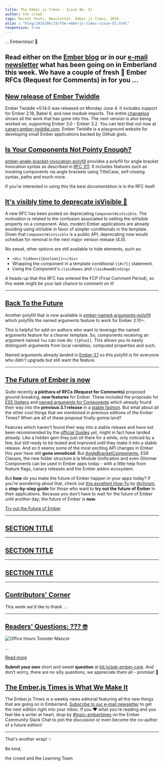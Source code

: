 ```yaml
---
title: The Ember.js Times - Issue No. 51
author: the crowd
tags: Recent Posts, Newsletter, Ember.js Times, 2018
alias : "blog/2018/06/15/the-emberjs-times-issue-51.html"
responsive: true
---
```


... Emberistas! 🐹

Read either on the [Ember blog](https://www.emberjs.com/blog/2018/06/15/the-emberjs-times-issue-51.html) or in our [e-mail newsletter](https://the-emberjs-times.ongoodbits.com/2018/06/15/issue-51) what has been going on in Emberland this week.
We have a couple of **fresh 🥒 Ember RFCs** (Request for Comments) in for you
...
---

## [New release of Ember Twiddle](https://ember-twiddle.com)

Ember Twiddle v0.14.0 was released on Monday June 4. It includes support for Ember 2.18, Babel 6, and new module imports.
The entire [changelog](https://github.com/ember-cli/ember-twiddle/releases/tag/v0.14.0) shows all the work that has gone into this.
The next version is also being worked on, supporting Ember 3.0 - Ember 3.2.
You can test that out now at [canary.ember-twiddle.com](https://canary.ember-twiddle.com).
Ember Twiddle is a playground website for developing small Ember applications backed by Github gists.

## [Is Your Components Not Pointy Enough?](https://github.com/rwjblue/ember-angle-bracket-invocation-polyfill)
[ember-angle-bracket-invocation-polyfill](https://github.com/rwjblue/ember-angle-bracket-invocation-polyfill) provides a polyfill for angle bracket invocation syntax as described in [RFC 311](https://github.com/emberjs/rfcs/pull/311).  It includes features such as invoking components via angle brackets using TitleCase, self-closing syntax, paths and much more.

If you’re interested in using this the best documentation is in the RFC itself.

## [It's visibly time to deprecate isVisible 👀](https://github.com/emberjs/rfcs/pull/324)
A new RFC has been posted on deprecating `Component#isVisible`. The motivation is related to the confusion associated to setting the isVisible property on a component. Also, modern Ember applications are already avoiding using isVisible in favor of simpler conditionals in the template. Given that `Component#isVisible` is a public API, deprecating now would schedule for removal in the next major version release (4.0). 

No sweat, other options are still available to hide elements, such as:

- `<div hidden={{boolean}}></div>`
- Wrapping the component in a template conditional `{{#if}}` statement. 
- Using the Component's `classNames` and `classNameBindings`

A heads-up that this RFC has entered the FCP (Final Comment Period), so this week might be your last chance to comment on it!

---

## [Back To the Future](https://github.com/rwjblue/ember-named-arguments-polyfill)
Another polyfill that is now available is [ember-named-arguments-polyfill](https://github.com/rwjblue/ember-named-arguments-polyfill) which polyfills the named arguments feature to work for Ember 2.10+.

This is helpful for add-on authors who want to leverage the named arguments feature for a cleaner template. So, components receiving an argument named `foo` can now do:
`{{@foo}}`. This allows you to easily distinguish arguments from local variables, computed properties and such.

Named arguments already landed in [Ember 3.1](https://www.emberjs.com/blog/2018/04/13/ember-3-1-released.html#toc_named-arguments-1-of-4) so this polyfill is for everyone who didn't upgrade but still want the feature.

---

## [The Future of Ember is now](https://blog.usejournal.com/emberjs2018-my-safari-into-the-future-e4f31a4902ea)

Quite recently **a plethora of RFCs (Request for Comments)** proposed ground-breaking, **new
features** for Ember. These included the proposals for [ES5 Getters](https://github.com/emberjs/rfcs/blob/master/text/0281-es5-getters.md) and [named arguments for Components](https://github.com/emberjs/rfcs/blob/master/text/0276-named-args.md) which already found their way into the **previous 3.1 release** in a [stable fashion](https://www.emberjs.com/blog/2018/04/13/ember-3-1-released.html#toc_changes-in-ember-js-3-1).
But what about all the other cool things that we mentioned in previous editions of the Ember Times?
When are all of these proposal finally gonna land?

Features which haven't found their way into a stable release and have not been recommended by the [official Guides](https://github.com/ember-learn/guides-app) yet,
might in fact have landed already. Like a hidden gem they just sit there for a while, only noticed by a few,
but still ready to be tested and improved until they make it into a stable release.
And so it seems some of the most exciting API changes in Ember this year have still **gone unnoticed**:
But [AngleBracketComponents](#toc_a-href-https-github-com-rwjblue-ember-angle-bracket-invocation-polyfill-is-your-components-not-pointy-enough-a),
ES6 Classes, the new folder structure à la Module Unification and even Glimmer Components can be used in Ember apps today -
with a little help from feature flags, canary releases and the Ember addon ecosystem.

But **how** do you make the future of Ember happen in your apps today? If you're wondering about that, check out [this excellent How-To](https://blog.usejournal.com/emberjs2018-my-safari-into-the-future-e4f31a4902ea) by [@chrism](https://github.com/chrism/),
a **step-by-step guide** for those who want to **try out the future of Ember** in their applications.
Because you don't have to wait for the future of Ember until another day; the future of Ember is **now**.

<a class="ember-button ember-button--centered" href="https://blog.usejournal.com/emberjs2018-my-safari-into-the-future-e4f31a4902ea" target="futureofember">Try out the Future of Ember</a>

---

## [SECTION TITLE](#section-url)

---

## [SECTION TITLE](#section-url)

---

## [SECTION TITLE](#section-url)

---

## [Contributors' Corner](https://guides.emberjs.com/v3.1.0/contributing/repositories/)

<p>This week we'd like to thank ...
</p>

---

## [Readers' Questions: ??? 🤓](question-url)

<div class="blog-row">
  <img class="float-right small transparent padded" alt="Office Hours Tomster Mascot" title="Readers' Questions" src="/images/tomsters/officehours.png" />

  <p>...</p>
</div>

<div class="blog-row">
  <a class="ember-button" href="#">Read more</a>
</div>

<div class="blog-row">
  <p><strong>Submit your own</strong> short and sweet <strong>question</strong> at <a href="https://bit.ly/ask-ember-core" target="rq">bit.ly/ask-ember-core</a>. And don’t worry, there are no silly questions, we appreciate them all - promise! 🤞</p>
</div>

## [The Ember.js Times is What We Make It](https://the-emberjs-times.ongoodbits.com/)

The Ember.js Times is a weekly news editorial featuring all the new things that are going on in Emberland.
[Subscribe to our e-mail newsletter](https://the-emberjs-times.ongoodbits.com/) to get the next edition right into your inbox.
If you ❤️ what you're reading and you feel like a writer at heart,
drop by [#topic-embertimes](https://embercommunity.slack.com/messages/C8P6UPWNN/convo/C4TD5JJ7R-1497022015.688894/) on the Ember Community Slack Chat to join the discussion or even become the co-author of a future edition!


---


That's another wrap!  ✨

Be kind,

the crowd and the Learning Team
